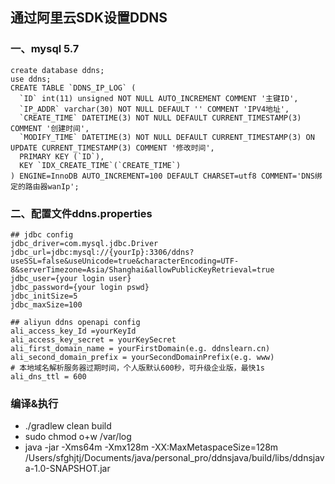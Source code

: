 ## 通过阿里云SDK设置DDNS

### 一、mysql 5.7 
````mysql
create database ddns;
use ddns;
CREATE TABLE `DDNS_IP_LOG` (
  `ID` int(11) unsigned NOT NULL AUTO_INCREMENT COMMENT '主键ID',
  `IP_ADDR` varchar(30) NOT NULL DEFAULT '' COMMENT 'IPV4地址',
  `CREATE_TIME` DATETIME(3) NOT NULL DEFAULT CURRENT_TIMESTAMP(3) COMMENT '创建时间',
  `MODIFY_TIME` DATETIME(3) NOT NULL DEFAULT CURRENT_TIMESTAMP(3) ON UPDATE CURRENT_TIMESTAMP(3) COMMENT '修改时间',
  PRIMARY KEY (`ID`),
  KEY `IDX_CREATE_TIME`(`CREATE_TIME`)
) ENGINE=InnoDB AUTO_INCREMENT=100 DEFAULT CHARSET=utf8 COMMENT='DNS绑定的路由器wanIp';
````

### 二、配置文件ddns.properties
````properties
## jdbc config
jdbc_driver=com.mysql.jdbc.Driver
jdbc_url=jdbc:mysql://{yourIp}:3306/ddns?useSSL=false&useUnicode=true&characterEncoding=UTF-8&serverTimezone=Asia/Shanghai&allowPublicKeyRetrieval=true
jdbc_user={your login user}
jdbc_password={your login pswd}
jdbc_initSize=5
jdbc_maxSize=100

## aliyun ddns openapi config
ali_access_key_Id =yourKeyId
ali_access_key_secret = yourKeySecret
ali_first_domain_name = yourFirstDomain(e.g. ddnslearn.cn)
ali_second_domain_prefix = yourSecondDomainPrefix(e.g. www)
# 本地域名解析服务器过期时间，个人版默认600秒，可升级企业版，最快1s
ali_dns_ttl = 600

````
### 编译&执行
- ./gradlew clean build
- sudo chmod o+w /var/log
- java -jar -Xms64m -Xmx128m -XX:MaxMetaspaceSize=128m /Users/sfghjtj/Documents/java/personal_pro/ddnsjava/build/libs/ddnsjava-1.0-SNAPSHOT.jar 